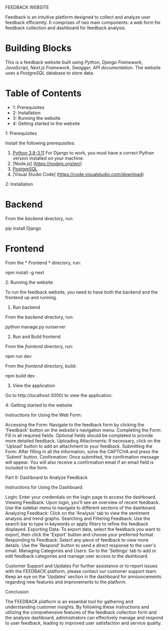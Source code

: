 FEEDBACK WEBSITE

Feedback is an intuitive platform designed to collect and analyze user feedback efficiently. It comprises of two main components: a web form for feedback collection and dashboard for feedback analysis. 

# Building Blocks
This is a feedback website built using *Python, Django Framework*, *JavaScript, Next.js Framework*, *Swagger, API documentation*. The website uses a *PostgreSQL* database to store data.

# Table of Contents
- 1: Prerequisites
- 2: Installation
- 3: Running the website
- 4: Getting started to the website
 
1: Prerequisites

Install the following prerequisites:

1. [Python 3.8-3.11](https://www.python.org/downloads/)
 For Django to work, you must have a correct Python version installed on your machine.
2. [Node.js] (https://nodejs.org/en/)
3. [PostgreSQL](https://www.postgresql.org/download/)
4. [Visual Studio Code] (https://code.visualstudio.com/download)

2: Installation

# Backend

From the *backend* directory, run:

pip install Django

# Frontend

From the * Frontend * directory, run:


npm install -g next


2: Running the website

To run the feedback website, you need to have both the backend and the frontend up and running.

1. Run backend

From the *backend* directory, run:

python manage.py runserver

2. Run and Build frontend 

From the *frontend* directory, run:

npm run dev

From the *frontend* directory, build:

npm build dev


3. View the application

Go to http://localhost:3000/ to view the application.

4: Getting started to the website

Instructions for Using the Web Form:

Accessing the Form: Navigate to the feedback form by clicking the 'Feedback' button on the website's navigation menu.
Completing the Form: Fill in all required fields. Optional fields should be completed to provide more detailed feedback.
Uploading Attachments: If necessary, click on the 'Upload' button to add an attachment to your feedback.
Submitting the Form: After filling in all the information, solve the CAPTCHA and press the 'Submit' button.
Confirmation: Once submitted, the confirmation message will appear. You will also receive a confirmation email if an email field is included in the form.

Part II: Dashboard to Analyze Feedback

Instructions for Using the Dashboard:

Login: Enter your credentials on the login page to access the dashboard.
Viewing Feedback: Upon login, you'll see an overview of recent feedback. Use the sidebar menu to navigate to different sections of the dashboard.
Analyzing Feedback: Click on the 'Analysis' tab to view the sentiment analysis and trend graphs.
Searching and Filtering Feedback: Use the search bar to type in keywords or apply filters to refine the feedback displayed.
Exporting Data: To export data, select the feedback you want to export, then click the 'Export' button and choose your preferred format.
Responding to Feedback: Select any piece of feedback to view more details. Use the 'Respond' button to send a direct response to the user's email.
Managing Categories and Users: Go to the 'Settings' tab to add or edit feedback categories and manage user access to the dashboard.

Customer Support and Updates
For further assistance or to report issues with the FEEDBACK platform, please contact our customer support team. Keep an eye on the 'Updates' section in the dashboard for announcements regarding new features and improvements to the platform.

Conclusion

The FEEDBACK platform is an essential tool for gathering and understanding customer insights. By following these instructions and utilizing the comprehensive features of the feedback collection form and the analysis dashboard, administrators can effectively manage and respond to user feedback, leading to improved user satisfaction and service quality.

